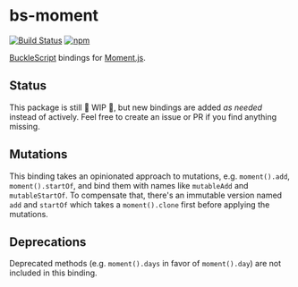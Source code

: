 # bs-moment

[![Build Status](https://travis-ci.org/Jimexist/bs-moment.svg?branch=master)](https://travis-ci.org/Jimexist/bs-moment)
[![npm](https://img.shields.io/npm/v/bs-moment.svg)](https://www.npmjs.com/package/bs-moment)

[BuckleScript](https://github.com/bloomberg/bucklescript) bindings for [Moment.js](https://momentjs.com/).

## Status

This package is still 🚧 WIP 🚧, but new bindings are added _as needed_ instead of actively. Feel free to create an issue or PR if you find anything missing.

## Mutations

This binding takes an opinionated approach to mutations, e.g. `moment().add`, `moment().startOf`, and bind them with names like `mutableAdd` and `mutableStartOf`. To compensate that, there's an immutable version named `add` and `startOf` which takes a `moment().clone` first before applying the mutations.

## Deprecations

Deprecated methods (e.g. `moment().days` in favor of `moment().day`) are not included in this binding.
